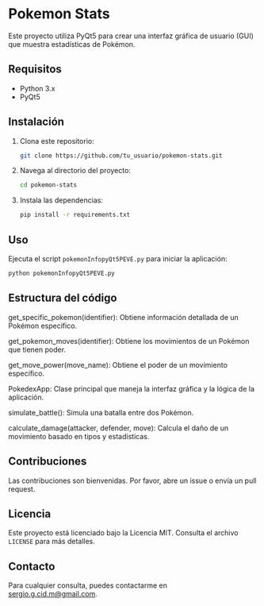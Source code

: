 # Pokemon Stats

Este proyecto utiliza PyQt5 para crear una interfaz gráfica de usuario (GUI) que muestra estadísticas de Pokémon.

## Requisitos

- Python 3.x
- PyQt5

## Instalación

1. Clona este repositorio:
    ```bash
    git clone https://github.com/tu_usuario/pokemon-stats.git
    ```
2. Navega al directorio del proyecto:
    ```bash
    cd pokemon-stats
    ```
3. Instala las dependencias:
    ```bash
    pip install -r requirements.txt
    ```

## Uso

Ejecuta el script `pokemonInfopyQt5PEVE.py` para iniciar la aplicación:
```bash
python pokemonInfopyQt5PEVE.py
```

## Estructura del código
get_specific_pokemon(identifier): Obtiene información detallada de un Pokémon específico.

get_pokemon_moves(identifier): Obtiene los movimientos de un Pokémon que tienen poder.

get_move_power(move_name): Obtiene el poder de un movimiento específico.

PokedexApp: Clase principal que maneja la interfaz gráfica y la lógica de la aplicación.

simulate_battle(): Simula una batalla entre dos Pokémon.

calculate_damage(attacker, defender, move): Calcula el daño de un movimiento basado en tipos y estadísticas.

## Contribuciones

Las contribuciones son bienvenidas. Por favor, abre un issue o envía un pull request.

## Licencia

Este proyecto está licenciado bajo la Licencia MIT. Consulta el archivo `LICENSE` para más detalles.

## Contacto

Para cualquier consulta, puedes contactarme en [sergio.g.cid.m@gmail.com](sergio.g.cid.m@gmail.com).
